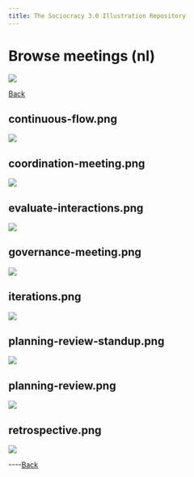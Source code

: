 ```yaml
---
title: The Sociocracy 3.0 Illustration Repository
---
```


# Browse meetings (nl)

![](/img/nl-48px.png)

[Back](index-nl.html)

## continuous-flow.png

[![](/img/nl/meetings/continuous-flow.png)](/img/nl/meetings/continuous-flow.png)

## coordination-meeting.png

[![](/img/nl/meetings/coordination-meeting.png)](/img/nl/meetings/coordination-meeting.png)

## evaluate-interactions.png

[![](/img/nl/meetings/evaluate-interactions.png)](/img/nl/meetings/evaluate-interactions.png)

## governance-meeting.png

[![](/img/nl/meetings/governance-meeting.png)](/img/nl/meetings/governance-meeting.png)

## iterations.png

[![](/img/nl/meetings/iterations.png)](/img/nl/meetings/iterations.png)

## planning-review-standup.png

[![](/img/nl/meetings/planning-review-standup.png)](/img/nl/meetings/planning-review-standup.png)

## planning-review.png

[![](/img/nl/meetings/planning-review.png)](/img/nl/meetings/planning-review.png)

## retrospective.png

[![](/img/nl/meetings/retrospective.png)](/img/nl/meetings/retrospective.png)

----[Back](index-nl.html)
